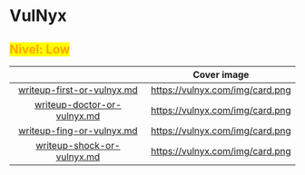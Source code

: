 # VulNyx

## <mark style="color:orange;">Nivel: Low</mark>

<table data-view="cards"><thead><tr><th align="center"></th><th data-hidden data-card-cover data-type="image">Cover image</th></tr></thead><tbody><tr><td align="center"><a data-mention href="writeup-first-or-vulnyx.md">writeup-first-or-vulnyx.md</a></td><td><a href="https://vulnyx.com/img/card.png">https://vulnyx.com/img/card.png</a></td></tr><tr><td align="center"><a data-mention href="writeup-doctor-or-vulnyx.md">writeup-doctor-or-vulnyx.md</a></td><td><a href="https://vulnyx.com/img/card.png">https://vulnyx.com/img/card.png</a></td></tr><tr><td align="center"><a data-mention href="writeup-fing-or-vulnyx.md">writeup-fing-or-vulnyx.md</a></td><td><a href="https://vulnyx.com/img/card.png">https://vulnyx.com/img/card.png</a></td></tr><tr><td align="center"><a data-mention href="writeup-shock-or-vulnyx.md">writeup-shock-or-vulnyx.md</a></td><td><a href="https://vulnyx.com/img/card.png">https://vulnyx.com/img/card.png</a></td></tr></tbody></table>
